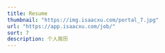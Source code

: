 ```yaml
---
title: Resume
thumbnail: "https://img.isaacxu.com/portal_7.jpg"
url: "https://app.isaacxu.com/job/"
sort: 7
description: 个人简历
---
```

